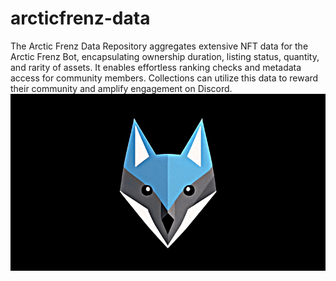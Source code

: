 # arcticfrenz-data
The Arctic Frenz Data Repository aggregates extensive NFT data for the Arctic Frenz Bot, encapsulating ownership duration, listing status, quantity, and rarity of assets. It enables effortless ranking checks and metadata access for community members. Collections can utilize this data to reward their community and amplify engagement on Discord.
![Alt Text](https://raw.githubusercontent.com/davidbeard741/arcticfrenz-data/main/images/IMG_3153.gif)
